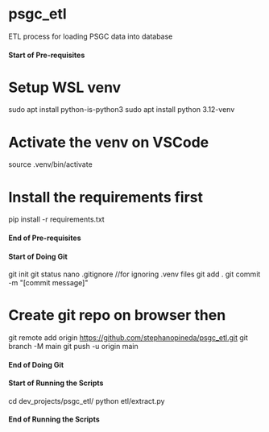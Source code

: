 # psgc_etl
ETL process for loading PSGC data into database

#### Start of Pre-requisites ####
# Setup WSL venv
sudo apt install python-is-python3
sudo apt install python 3.12-venv

# Activate the venv on VSCode
source .venv/bin/activate

# Install the requirements first
pip install -r requirements.txt

#### End of Pre-requisites ####


#### Start of Doing Git ####
git init
git status
nano .gitignore //for ignoring .venv files 
git add .
git commit -m "[commit message]"

# Create git repo on browser then 
git remote add origin https://github.com/stephanopineda/psgc_etl.git
git branch -M main
git push -u origin main
#### End of Doing Git ####


#### Start of Running the Scripts ####
cd dev_projects/psgc_etl/
python etl/extract.py

#### End of Running the Scripts